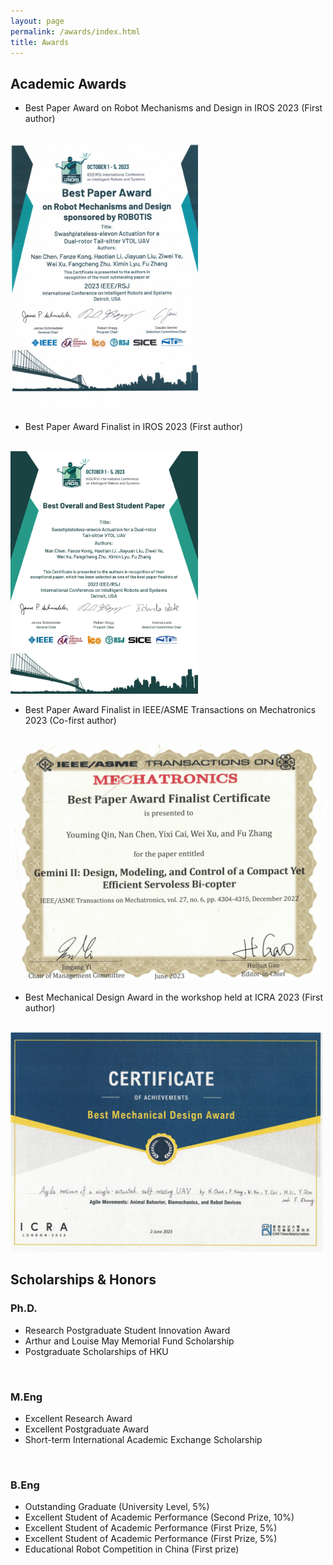 ```yaml
---
layout: page
permalink: /awards/index.html
title: Awards
---
```


## Academic Awards
- Best Paper Award on Robot Mechanisms and Design in IROS 2023 (First author)
<br>
<img src="/awards_img/IROS1.jpg" width="300">

- Best Paper Award Finalist in IROS 2023 (First author)
<br>
<img src="/awards_img/IROS2.jpg" width="300">

- Best Paper Award Finalist in IEEE/ASME Transactions on Mechatronics 2023 (Co-first author)
<br>
<img src="/awards_img/T-MECH.jpg" width="500">

- Best Mechanical Design Award in the workshop held at ICRA 2023 (First author)
<br>
<img src="/awards_img/ICRA.jpg" width="500">

## Scholarships & Honors
### Ph.D.
- Research Postgraduate Student Innovation Award
- Arthur and Louise May Memorial Fund Scholarship
- Postgraduate Scholarships of HKU
<br>

### M.Eng
- Excellent Research Award
- Excellent Postgraduate Award
- Short-term International Academic Exchange Scholarship
<br>

### B.Eng
- Outstanding Graduate (University Level, 5%)
- Excellent Student of Academic Performance (Second Prize, 10%)
- Excellent Student of Academic Performance (First Prize, 5%)
- Excellent Student of Academic Performance (First Prize, 5%)
- Educational Robot Competition in China (First prize)


<!-- - May 2023：**XiamenAir Scholarship** (about $1400)<br>One of the highest scholarships in Fujian Province.
- March 2023：Second Prize Scholarship of FZU ($1400)
- Sep 2022: Best Student Project Award of Maynooth (€100)
- Sep 2022：First Prize Scholarship of FZU ($2100)
- March 2022：First Prize Scholarship of FZU ($2100)
- Sep 2021：Third Prize Scholarship of FZU ($700)
- March 2021：First Prize Scholarship of FZU ($2100)<br>Combined degree scholarship between FZU and Maynooth. -->

<!-- ## Competitions -->

<!-- - May 2023：**Finalist Award** in Mathematical Contest In Modeling (Top 1% of all 20508 paper)
- May 2023：Third Prize in Milan Design Week China Design Exhibition (powered by my girlfriend)
- Dec 2022：**First Prize** (Fujian Competition Area) in China Undergraduate Mathematical Contest in Modeling (Top 8%)
- Oct 2022：Maynooth International Engineering College Best Student Project in Academic Year 2022
- Aug 2022： Third Prize in China National College Student Computer Design Competition
- June 2022：Second Prize in Fujian College Student Computer Design Competition
- June 2022：**Champion** of 100-meter Freestyle Swimming Competition of Fuzhou University
- June 2022：Third Prize in the 13th "Nanwei" Cup Mathematical Mathematical Contest in Modeling
- May 2022：Third Prize (Short Videos Group) in China National College Student New Media Competition -->

<!-- ## Honors -->

<!-- - May 2023：Outstanding Student Leaders of Fuzhou University
- Sep 2022：Nomination for China National Scholarship (3/1200)
- June 2022：Nomination for China Telecom Scholarship (1/900)
- April 2022：**Top 10 Best Volunteers (Only 10/30000)** of Fuzhou University
- July 2021：Outstanding volunteer at 44th session of the World Heritage Committee
- May 2021：Merit Student of Fuzhou University
- April 2021：Outstanding volunteer at 4th Digital China Summit -->

<!-- ## Services -->

<!-- - Sep 2022 - Sep 2023：IEEE Student Membership
- Sep 2021 - Sep 2022：Deputy President of Volunteer Department, Youth League Committee, Fuzhou University
- Sep 2020 - Sep 2021：Monitor of Maynooth International Engineering College, Fuzhou University -->

<!-- Lastest Update: 21th May 2023 &nbsp; [中文 (Chinese Version)](https://caihanlin.com/awards-zh/) -->
